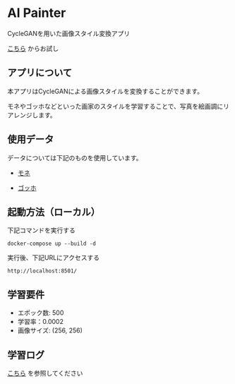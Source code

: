 # AI Painter

CycleGANを用いた画像スタイル変換アプリ

[こちら](https://share.streamlit.io/navitacion/ai-painter/app.py)
からお試し

## アプリについて

本アプリはCycleGANによる画像スタイルを変換することができます。

モネやゴッホなどといった画家のスタイルを学習することで、写真を絵画調にリアレンジします。

## 使用データ

データについては下記のものを使用しています。

- [モネ](https://www.kaggle.com/c/gan-getting-started)

- [ゴッホ](https://www.kaggle.com/ipythonx/van-gogh-paintings)


## 起動方法（ローカル）

下記コマンドを実行する

```
docker-compose up --build -d
```

実行後、下記URLにアクセスする

```
http://localhost:8501/
```


## 学習要件

- エポック数: 500
- 学習率：0.0002
- 画像サイズ: (256, 256)

## 学習ログ

[こちら](https://www.comet.ml/navitacion/ai-painter-train/view/new)
を参照してください

